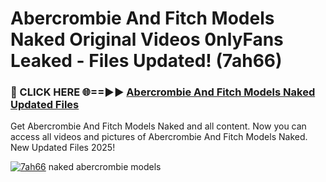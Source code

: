 # Abercrombie And Fitch Models Naked Original Videos 0nlyFans Leaked - Files Updated! (7ah66)

<h3>🔴 CLICK HERE 🌐==►► <a href="https://tinyurl.com/up5wt9bj" rel="nofollow">Abercrombie And Fitch Models Naked Updated Files</a></h3>

Get Abercrombie And Fitch Models Naked and all content. Now you can access all videos and pictures of Abercrombie And Fitch Models Naked. New Updated Files 2025!

[![7ah66](https://i.imgur.com/ABiUzMV.gif)](https://tinyurl.com/up5wt9bj)
naked abercrombie models
